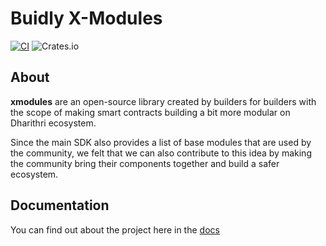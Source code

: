 # Buidly X-Modules
[![CI](https://github.com/StakeGold/sc-d-modules-rs/actions/workflows/actions.yml/badge.svg?branch=main)](https://github.com/StakeGold/sc-d-modules-rs/actions/workflows/actions.yml)
![Crates.io](https://img.shields.io/crates/v/d-modules)

## About

__xmodules__ are an open-source library created by builders for builders with the scope of making smart contracts building a bit more modular on Dharithri ecosystem.

Since the main SDK also provides a list of base modules that are used by the community, we felt that we can also contribute to this idea by making the community bring their components together and build a safer ecosystem.



## Documentation

You can find out about the project here in the [docs](http://docs.d-modules.io/)
